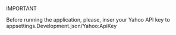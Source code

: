 IMPORTANT

Before running the application, please, inser your Yahoo API key to appsettings.Development.json/Yahoo:ApiKey
